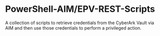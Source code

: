 # PowerShell-AIM/EPV-REST-Scripts
A collection of scripts to retrieve credentials from the CyberArk Vault via AIM and then use those credentials to perform a privileged action.
